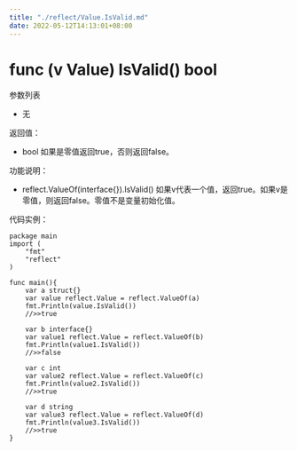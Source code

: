 ```yaml
---
title: "./reflect/Value.IsValid.md"
date: 2022-05-12T14:13:01+08:00
---
```

# func (v Value) IsValid() bool

参数列表

- 无

返回值：

- bool 如果是零值返回true，否则返回false。
		
功能说明：

- reflect.ValueOf(interface{}).IsValid()  如果v代表一个值，返回true。如果v是零值，则返回false。零值不是变量初始化值。

代码实例：
	
	package main
	import (
	    "fmt"
	    "reflect"
	)
	
	func main(){
		var a struct{}
		var value reflect.Value = reflect.ValueOf(a)
		fmt.Println(value.IsValid())
		//>>true
		
		var b interface{}
		var value1 reflect.Value = reflect.ValueOf(b)
		fmt.Println(value1.IsValid())
		//>>false
		
		var c int
		var value2 reflect.Value = reflect.ValueOf(c)
		fmt.Println(value2.IsValid())
		//>>true
		
		var d string
		var value3 reflect.Value = reflect.ValueOf(d)
		fmt.Println(value3.IsValid())
		//>>true
	}
